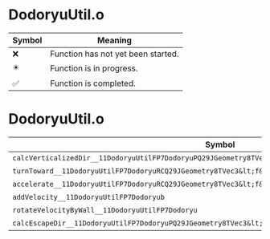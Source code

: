 # DodoryuUtil.o
| Symbol | Meaning 
| ------------- | ------------- 
| :x: | Function has not yet been started. 
| :eight_pointed_black_star: | Function is in progress. 
| :white_check_mark: | Function is completed. 


# DodoryuUtil.o
| Symbol | Decompiled? |
| ------------- | ------------- |
| `calcVerticalizedDir__11DodoryuUtilFP7DodoryuPQ29JGeometry8TVec3&lt;f&gt;RCQ29JGeometry8TVec3&lt;f&gt;` | :x: |
| `turnToward__11DodoryuUtilFP7DodoryuRCQ29JGeometry8TVec3&lt;f&gt;f` | :x: |
| `accelerate__11DodoryuUtilFP7DodoryuRCQ29JGeometry8TVec3&lt;f&gt;fff` | :x: |
| `addVelocity__11DodoryuUtilFP7Dodoryub` | :x: |
| `rotateVelocityByWall__11DodoryuUtilFP7Dodoryu` | :x: |
| `calcEscapeDir__11DodoryuUtilFP7DodoryuPQ29JGeometry8TVec3&lt;f&gt;f` | :x: |
